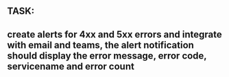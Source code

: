 TASK:
-------------------------------
create alerts for 4xx and 5xx errors and integrate with email and teams, the alert notification should display the error message, error code, servicename and error count
---------------------------
